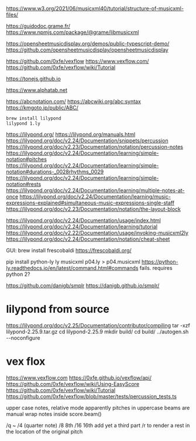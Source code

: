 https://www.w3.org/2021/06/musicxml40/tutorial/structure-of-musicxml-files/

https://guidodoc.grame.fr/
https://www.npmjs.com/package/@grame/libmusicxml

https://opensheetmusicdisplay.org/demos/public-typescript-demo/
https://github.com/opensheetmusicdisplay/opensheetmusicdisplay

https://github.com/0xfe/vexflow
https://www.vexflow.com/
https://github.com/0xfe/vexflow/wiki/Tutorial


https://tonejs.github.io

https://www.alphatab.net


https://abcnotation.com/
https://abcwiki.org/abc:syntax
https://kmgoto.jp/public/ABC/


```
brew install lilypond
lilypond 1.ly
```

https://lilypond.org/
https://lilypond.org/manuals.html
https://lilypond.org/doc/v2.24/Documentation/snippets/percussion
    https://lilypond.org/doc/v2.23/Documentation/notation/percussion-notes
    https://lilypond.org/doc/v2.24/Documentation/learning/simple-notation#pitches
    https://lilypond.org/doc/v2.24/Documentation/learning/simple-notation#durations-_0028rhythms_0029
    https://lilypond.org/doc/v2.24/Documentation/learning/simple-notation#rests
    https://lilypond.org/doc/v2.24/Documentation/learning/multiple-notes-at-once
    https://lilypond.org/doc/v2.24/Documentation/learning/music-expressions-explained#simultaneous-music-expressions-single-staff
    https://lilypond.org/doc/v2.23/Documentation/notation/the-layout-block

https://lilypond.org/doc/v2.24/Documentation/usage/index.html
https://lilypond.org/doc/v2.24/Documentation/learning/tutorial
https://lilypond.org/doc/v2.22/Documentation/usage/invoking-musicxml2ly
https://lilypond.org/doc/v2.24/Documentation/notation/cheat-sheet

GUI: brew install frescobaldi
https://frescobaldi.org/

pip install python-ly
ly musicxml p04.ly > p04.musicxml
https://python-ly.readthedocs.io/en/latest/command.html#commands
fails. requires python 2?



https://github.com/danigb/smplr
https://danigb.github.io/smplr/



# lilypond from source

https://lilypond.org/doc/v2.25/Documentation/contributor/compiling
tar -xzf lilypond-2.25.9.tar.gz
cd lilypond-2.25.9
mkdir build/
cd build/
../autogen.sh --noconfigure



# vex flox

https://www.vexflow.com
https://0xfe.github.io/vexflow/api/
https://github.com/0xfe/vexflow/wiki/Using-EasyScore
https://github.com/0xfe/vexflow/wiki/Tutorial
https://github.com/0xfe/vexflow/blob/master/tests/percussion_tests.ts

upper case notes, relative mode apparently
pitches in uppercase
beams are manual wrap notes inside score.beam()

/q ~ /4 (quarter note)
/8 8th
/16 16th
add yet a third part /r to render a rest in the location of the original pitch
